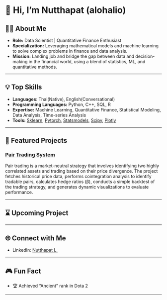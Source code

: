 # 👋 Hi, I’m Nutthapat (alohalio)

## 👨‍💻 About Me

- **Role:** Data Scientist | Quantitative Finance Enthusiast
- **Specialization:** Leveraging mathematical models and machine learning to solve complex problems in finance and data analysis.
- **Mission:** Landing job and bridge the gap between data and decision-making in the financial world, using a blend of statistics, ML, and quantitative methods.

---

## 💡 Top Skills

- **Languages**: Thai(Native), English(Conversational)
- **Programming Languages:** Python, C++, SQL, R
- **Expertise:** Machine Learning, Quantitative Finance, Statistical Modeling, Data Analysis, Time-series Analysis
- **Tools:** [Sklearn](https://github.com/scikit-learn/scikit-learn), [Pytorch](https://github.com/pytorch/pytorch), [Statsmodels](https://github.com/statsmodels/statsmodels), [Scipy](https://github.com/scipy/scipy), [Plotly](https://github.com/plotly/plotly.py)

---

## 🚀 Featured Projects

### [Pair Trading System](https://github.com/alohalio/PairTrading)
Pair trading is a market-neutral strategy that involves identifying two highly correlated assets and trading based on their price divergence. The project fetches historical price data, performs cointegration analysis to identify tradable pairs, calculates hedge ratios (β), conducts a simple backtest of the trading strategy, and generates dynamic visualizations to evaluate performance.

---

## ⌛ Upcoming Project

---

## 🌐 Connect with Me

- LinkedIn: [Nutthapat L.](https://www.linkedin.com/in/nutthapat-l/)

---

## 🎮 Fun Fact

- 🏆 Achieved “Ancient” rank in Dota 2

---
